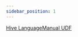 ```yaml
---
sidebar_position: 1
---
```


[Hive LanguageManual UDF](https://cwiki.apache.org/confluence/display/Hive/LanguageManual+UDF)
